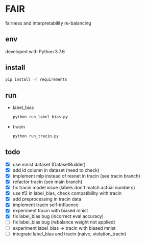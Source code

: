 # FAIR

fairness and interpretability re-balancing

## env

developed with Python 3.7.6

## install
  
```Python
pip install -r requirements
```

## run

- label_bias

    ```Python
    python run_label_bias.py
    ```

- tracin

    ```Python
    python run_tracin.py
    ```

## todo

- [x] use mnist dataset (DatasetBuilder)
- [x] add id column in dataset (need to check)
- [x] implement mlp instead of resnet in tracin (see tracin branch)
- [x] refactor tracin (see main branch)
- [X] fix tracin model issue (labels don't match actual numbers)
- [X] use tf2 in label_bias, check compatibility with tracin
- [X] add preprocessing in tracin data
- [X] implement tracin self-influence
- [X] experiment tracin with biased mnist
- [X] fix label_bias bug (incorrect eval accuracy)
- [ ] fix label_bias bug (rebalance weight not applied)
- [ ] experiment label_bias -> tracin with biased mnist
- [ ] integrate label_bias and tracin (naive, violation_tracin)
